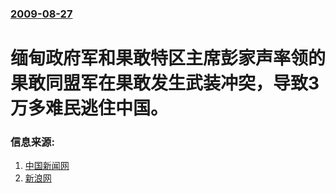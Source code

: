 ### [2009-08-27](/news/2009/08/27/index.md)

##### 
#  缅甸政府军和果敢特区主席彭家声率领的果敢同盟军在果敢发生武装冲突，导致3万多难民逃住中国。




### 信息来源:

1. [中国新闻网](http://www.chinanews.com.cn/gn/news/2009/08-30/1840946.shtml)
2. [新浪网](http://news.sina.com.cn/o/2009-08-30/041316207935s.shtml)
